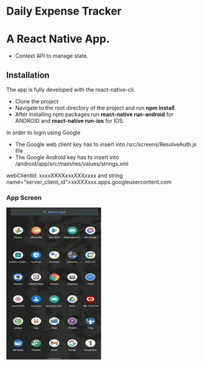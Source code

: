 # Daily Expense Tracker
# A React Native App.

 - Context API to manage state.

## Installation

  The app is fully developed with the react-native-cli. 
  
 - Clone the project
 - Navigate to the root directory of the project and run <b>npm install</b>.
 - After installing npm packages run <b>react-native run-android</b> for ANDROID and <b>react-native run-ios</b> for IOS.


In order to login using Google
 - The Google web client key has to insert into /src/screens/ResolveAuth.js file 
 - The Google Android key has to insert into /android/app/src/main/res/values/strings.xml

webClientId: xxxxXXXXxxxXXXxxxx and string name="server_client_id">xxXXXxxx.apps.googleusercontent.com

  
### App Screen

<div>
  <img src="./blob/det.gif" alt="Login Screen" width="250" height="400">
  </div>
